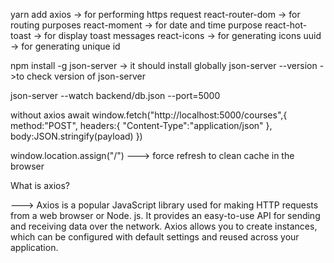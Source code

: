 yarn add axios -> for performing https request
react-router-dom -> for routing purposes
react-moment -> for date and time purpose
react-hot-toast -> for display toast messages
react-icons -> for generating icons
uuid -> for generating unique id

npm install -g json-server -> it should install globally
json-server --version ->to check version of json-server

json-server --watch backend/db.json --port=5000

without axios
await window.fetch("http://localhost:5000/courses",{
	method:"POST",
	headers:{
		"Content-Type":"application/json"
		},
		body:JSON.stringify(payload)
})

window.location.assign("/") ---> force refresh to clean cache in the browser



What is axios?

---> Axios is a popular JavaScript library used for making HTTP requests from a web browser or Node. js. It provides an easy-to-use API for sending and receiving data over the network. Axios allows you to create instances, which can be configured with default settings and reused across your application.
